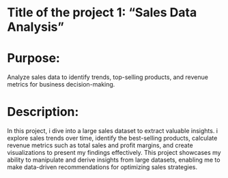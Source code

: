 # Title of the project 1: “Sales Data Analysis”
 
# Purpose: 

Analyze sales data to identify trends, top-selling products, and revenue metrics for business decision-making.
# Description: 

In this project, i dive into a large sales dataset to extract valuable insights. i explore sales trends over time, identify the best-selling products, calculate revenue metrics such as total sales and profit margins, and create visualizations to present my findings effectively. This project showcases my ability to manipulate and derive insights from large datasets, enabling me to make data-driven recommendations for optimizing sales strategies.
